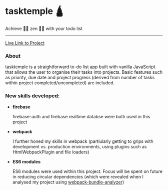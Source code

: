 # tasktemple :hindu_temple:

Achieve :lotus_position_woman: zen :lotus_position_man: with your todo list 

***

[Live Link to Project](https://digidub.github.io/task-temple/)

### About

tasktemple is a straightforward to-do list app built with vanilla JavaScript that allows the user to organise their tasks into projects. Basic features such as priority, due date and project progress (derived from number of tasks within project completed/uncompleted) are included.

### New skills developed:

- **firebase**

    firebase-auth and firebase realtime databse were both used in this project

- **webpack**

    I further honed my skills in webpack (partiularly getting to grips with development vs. production environments, using plugins such as HtmlWebpackPlugin and file loaders)

- **ES6 modules**

    ES6 modules were used within this project. Focus will be spent on future in reducing circular dependencies (which were revealed when I analysed my project using [webpack-bundle-analyzer](https://github.com/webpack-contrib/webpack-bundle-analyzer))
